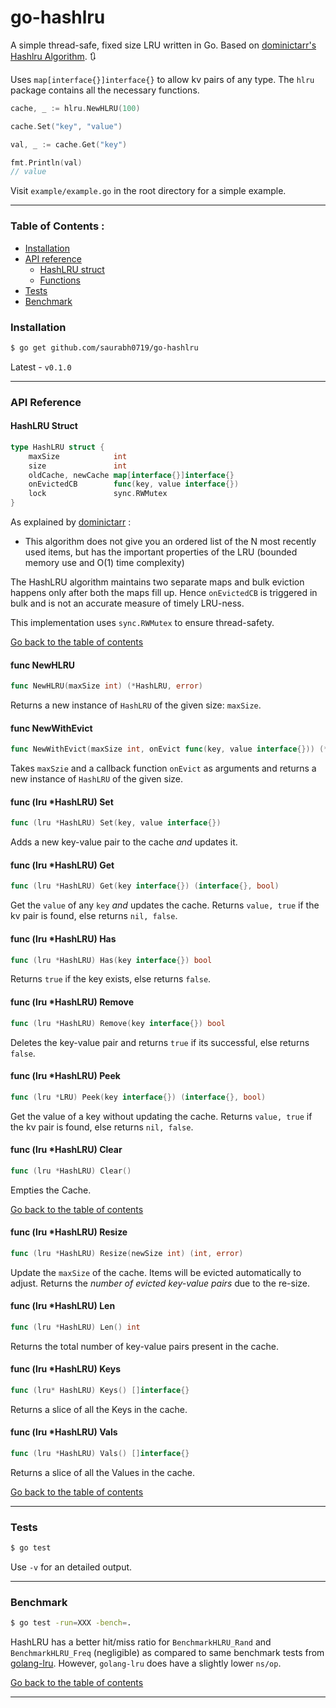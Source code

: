 # go-hashlru

A simple thread-safe, fixed size LRU written in Go. Based on [dominictarr's Hashlru Algorithm](https://github.com/dominictarr/hashlru). :arrows_clockwise:

Uses `map[interface{}]interface{}` to allow kv pairs of any type. The `hlru` package contains all the necessary functions.

```go
cache, _ := hlru.NewHLRU(100)

cache.Set("key", "value")

val, _ := cache.Get("key")

fmt.Println(val)
// value
```

Visit `example/example.go` in the root directory for a simple example.

<hr>

<span id="contents"></span>

### Table of Contents :
* [Installation](#installation)
* [API reference](#api)
    * [HashLRU struct](#type)
    * [Functions](#func)
* [Tests](#tests)
* [Benchmark](#bench)

<span id="installation"></span>
### Installation

```sh
$ go get github.com/saurabh0719/go-hashlru
```

Latest - `v0.1.0`

<hr>

### API Reference 

<span id="type"></span>
#### HashLRU Struct  

```go
type HashLRU struct {
	maxSize            int
	size               int
	oldCache, newCache map[interface{}]interface{}
	onEvictedCB        func(key, value interface{})
	lock               sync.RWMutex
}
```

As explained by [dominictarr](https://github.com/dominictarr/hashlru) :
* This algorithm does not give you an ordered list of the N most recently used items, but has the important properties of the LRU (bounded memory use and O(1) time complexity)

The HashLRU algorithm maintains two separate maps
and bulk eviction happens only after both the maps fill up. Hence `onEvictedCB` is triggered in bulk and is not an accurate measure of timely LRU-ness.

This implementation uses `sync.RWMutex` to ensure thread-safety.

[Go back to the table of contents](#contents)

<span id="func"></span>

#### func NewHLRU
```go
func NewHLRU(maxSize int) (*HashLRU, error)
```

Returns a new instance of `HashLRU` of the given size: `maxSize`.

#### func NewWithEvict
```go
func NewWithEvict(maxSize int, onEvict func(key, value interface{})) (*HashLRU, error)
```

Takes `maxSzie` and a callback function `onEvict` as arguments and returns a new instance of `HashLRU` of the given size.

#### func (lru *HashLRU) Set
```go
func (lru *HashLRU) Set(key, value interface{})
```

Adds a new key-value pair to the cache *and* updates it.

#### func (lru *HashLRU) Get
```go
func (lru *HashLRU) Get(key interface{}) (interface{}, bool)
```

Get the `value` of any `key` *and* updates the cache. Returns `value, true` if the kv pair is found, else returns `nil, false`.

#### func (lru *HashLRU) Has
```go
func (lru *HashLRU) Has(key interface{}) bool
```
Returns `true` if the key exists, else returns `false`. 

#### func (lru *HashLRU) Remove
```go
func (lru *HashLRU) Remove(key interface{}) bool
```

Deletes the key-value pair and returns `true` if its successful, else returns `false`.

#### func (lru *HashLRU) Peek
```go
func (lru *LRU) Peek(key interface{}) (interface{}, bool)
```

Get the value of a key without updating the cache. Returns `value, true` if the kv pair is found, else returns `nil, false`. 

#### func (lru *HashLRU) Clear
```go
func (lru *HashLRU) Clear()
```

Empties the Cache.

[Go back to the table of contents](#contents)

#### func (lru *HashLRU) Resize
```go
func (lru *HashLRU) Resize(newSize int) (int, error)
```

Update the `maxSize` of the cache. Items will be evicted automatically to adjust. Returns the *number of evicted key-value pairs* due to the re-size. 

#### func (lru *HashLRU) Len
```go
func (lru *HashLRU) Len() int
```

Returns the total number of key-value pairs present in the cache.

#### func (lru *HashLRU) Keys
```go
func (lru* HashLRU) Keys() []interface{}
```

Returns a slice of all the Keys in the cache.

#### func (lru *HashLRU) Vals
```go
func (lru *HashLRU) Vals() []interface{}
```

Returns a slice of all the Values in the cache.

[Go back to the table of contents](#contents)

<hr>

<span id="test"></span>

### Tests
```sh
$ go test 
```

Use `-v` for an detailed output.

<hr>

<span id="func"></span>

### Benchmark 
```sh
$ go test -run=XXX -bench=.
```

HashLRU has a better hit/miss ratio for `BenchmarkHLRU_Rand` and `BenchmarkHLRU_Freq` (negligible) as compared to same benchmark tests from [golang-lru](https://github.com/hashicorp/golang-lru). However, `golang-lru` does have a slightly lower `ns/op`.

[Go back to the table of contents](#contents)

<hr>
